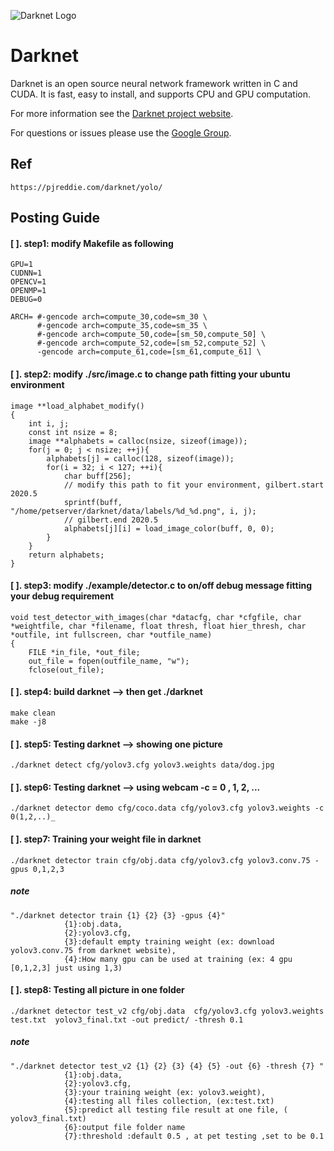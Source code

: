 ![Darknet Logo](http://pjreddie.com/media/files/darknet-black-small.png)

# Darknet #
Darknet is an open source neural network framework written in C and CUDA. It is fast, easy to install, and supports CPU and GPU computation.

For more information see the [Darknet project website](http://pjreddie.com/darknet).

For questions or issues please use the [Google Group](https://groups.google.com/forum/#!forum/darknet).

## Ref
    https://pjreddie.com/darknet/yolo/ 
     
## Posting Guide
#### [ ]. step1: modify Makefile as following
	GPU=1
    CUDNN=1
    OPENCV=1
    OPENMP=1
    DEBUG=0
    
    ARCH= #-gencode arch=compute_30,code=sm_30 \
          #-gencode arch=compute_35,code=sm_35 \
          #-gencode arch=compute_50,code=[sm_50,compute_50] \
          #-gencode arch=compute_52,code=[sm_52,compute_52] \
          -gencode arch=compute_61,code=[sm_61,compute_61] \
#### [ ]. step2: modify ./src/image.c to change path fitting your ubuntu environment
    image **load_alphabet_modify()
    {
        int i, j;
        const int nsize = 8;
        image **alphabets = calloc(nsize, sizeof(image));
        for(j = 0; j < nsize; ++j){
            alphabets[j] = calloc(128, sizeof(image));
            for(i = 32; i < 127; ++i){
                char buff[256];
                // modify this path to fit your environment, gilbert.start 2020.5
                sprintf(buff, "/home/petserver/darknet/data/labels/%d_%d.png", i, j);
                // gilbert.end 2020.5
                alphabets[j][i] = load_image_color(buff, 0, 0);
            }
        }
        return alphabets;
    }
#### [ ]. step3: modify ./example/detector.c to on/off debug message fitting your debug requirement
    void test_detector_with_images(char *datacfg, char *cfgfile, char *weightfile, char *filename, float thresh, float hier_thresh, char *outfile, int fullscreen, char *outfile_name)
    {
        FILE *in_file, *out_file;
        out_file = fopen(outfile_name, "w");
        fclose(out_file);
#### [ ]. step4: build darknet --> then get ./darknet
    make clean
    make -j8
#### [ ]. step5: Testing darknet --> showing one picture
    ./darknet detect cfg/yolov3.cfg yolov3.weights data/dog.jpg
#### [ ]. step6: Testing darknet --> using webcam -c = 0 , 1, 2, ...
    ./darknet detector demo cfg/coco.data cfg/yolov3.cfg yolov3.weights -c 0(1,2,..)_
    
#### [ ]. step7: Training your weight file in darknet
    ./darknet detector train cfg/obj.data cfg/yolov3.cfg yolov3.conv.75 -gpus 0,1,2,3

##### note
    "./darknet detector train {1} {2} {3} -gpus {4}"
                {1}:obj.data,
                {2}:yolov3.cfg,
                {3}:default empty training weight (ex: download yolov3.conv.75 from darknet website), 
                {4}:How many gpu can be used at training (ex: 4 gpu [0,1,2,3] just using 1,3)
    
    
#### [ ]. step8: Testing all picture in one folder 
    ./darknet detector test_v2 cfg/obj.data  cfg/yolov3.cfg yolov3.weights  test.txt  yolov3_final.txt -out predict/ -thresh 0.1

##### note
    "./darknet detector test_v2 {1} {2} {3} {4} {5} -out {6} -thresh {7} "
                {1}:obj.data,
                {2}:yolov3.cfg,
                {3}:your training weight (ex: yolov3.weight),
                {4}:testing all files collection, (ex:test.txt)
                {5}:predict all testing file result at one file, ( yolov3_final.txt)
                {6}:output file folder name
                {7}:threshold :default 0.5 , at pet testing ,set to be 0.1
            
